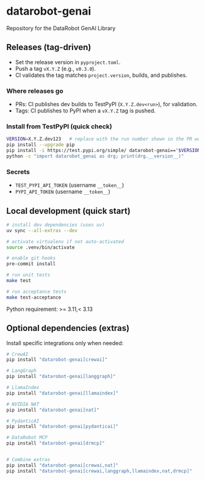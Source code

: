 # datarobot-genai
Repository for the DataRobot GenAI Library

## Releases (tag-driven)

- Set the release version in `pyproject.toml`.
- Push a tag `vX.Y.Z` (e.g., `v0.3.0`).
- CI validates the tag matches `project.version`, builds, and publishes.

### Where releases go
- PRs: CI publishes dev builds to TestPyPI (`X.Y.Z.dev<run>`), for validation.
- Tags: CI publishes to PyPI when a `vX.Y.Z` tag is pushed.

### Install from TestPyPI (quick check)
```bash
VERSION=X.Y.Z.dev123   # replace with the run number shown in the PR workflow
pip install --upgrade pip
pip install -i https://test.pypi.org/simple/ datarobot-genai=="$VERSION"
python -c "import datarobot_genai as drg; print(drg.__version__)"
```

### Secrets
- `TEST_PYPI_API_TOKEN` (username `__token__`)
- `PYPI_API_TOKEN` (username `__token__`)

## Local development (quick start)

```bash
# install dev dependencies (uses uv)
uv sync --all-extras --dev

# activate virtualenv if not auto-activated
source .venv/bin/activate

# enable git hooks
pre-commit install

# run unit tests
make test

# run acceptance tests
make test-acceptance
```

Python requirement: >= 3.11,< 3.13

## Optional dependencies (extras)

Install specific integrations only when needed:

```bash
# CrewAI
pip install "datarobot-genai[crewai]"

# LangGraph
pip install "datarobot-genai[langgraph]"

# LlamaIndex
pip install "datarobot-genai[llamaindex]"

# NVIDIA NAT
pip install "datarobot-genai[nat]"

# PydanticAI
pip install "datarobot-genai[pydanticai]"

# DataRobot MCP
pip install "datarobot-genai[drmcp]"


# Combine extras
pip install "datarobot-genai[crewai,nat]"
pip install "datarobot-genai[crewai,langgraph,llamaindex,nat,drmcp]"
```
